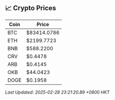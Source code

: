 ## 📈 Crypto Prices

| Coin | Price |
| ---- | ----- |
| BTC | $83414.0786 |
| ETH | $2199.7723 |
| BNB | $588.2200 |
| CRV | $0.4478 |
| ARB | $0.4145 |
| OKB | $44.0423 |
| DOGE | $0.1958 |

_Last Updated: 2025-02-28 23:21:20.89 +0800 HKT_